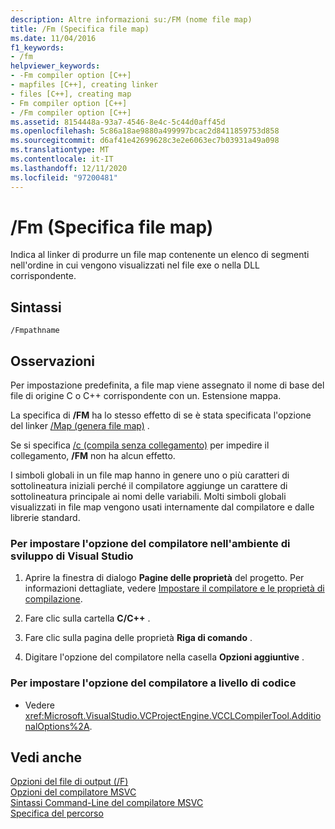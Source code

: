 ```yaml
---
description: Altre informazioni su:/FM (nome file map)
title: /Fm (Specifica file map)
ms.date: 11/04/2016
f1_keywords:
- /fm
helpviewer_keywords:
- -Fm compiler option [C++]
- mapfiles [C++], creating linker
- files [C++], creating map
- Fm compiler option [C++]
- /Fm compiler option [C++]
ms.assetid: 8154448a-93a7-4546-8e4c-5c44d0aff45d
ms.openlocfilehash: 5c86a18ae9880a499997bcac2d8411859753d858
ms.sourcegitcommit: d6af41e42699628c3e2e6063ec7b03931a49a098
ms.translationtype: MT
ms.contentlocale: it-IT
ms.lasthandoff: 12/11/2020
ms.locfileid: "97200481"
---
```

# <a name="fm-name-mapfile"></a>/Fm (Specifica file map)

Indica al linker di produrre un file map contenente un elenco di segmenti nell'ordine in cui vengono visualizzati nel file exe o nella DLL corrispondente.

## <a name="syntax"></a>Sintassi

```
/Fmpathname
```

## <a name="remarks"></a>Osservazioni

Per impostazione predefinita, a file map viene assegnato il nome di base del file di origine C o C++ corrispondente con un. Estensione mappa.

La specifica di **/FM** ha lo stesso effetto di se è stata specificata l'opzione del linker [/Map (genera file map)](map-generate-mapfile.md) .

Se si specifica [/c (compila senza collegamento)](c-compile-without-linking.md) per impedire il collegamento, **/FM** non ha alcun effetto.

I simboli globali in un file map hanno in genere uno o più caratteri di sottolineatura iniziali perché il compilatore aggiunge un carattere di sottolineatura principale ai nomi delle variabili. Molti simboli globali visualizzati in file map vengono usati internamente dal compilatore e dalle librerie standard.

### <a name="to-set-this-compiler-option-in-the-visual-studio-development-environment"></a>Per impostare l'opzione del compilatore nell'ambiente di sviluppo di Visual Studio

1. Aprire la finestra di dialogo **Pagine delle proprietà** del progetto. Per informazioni dettagliate, vedere [Impostare il compilatore e le proprietà di compilazione](../working-with-project-properties.md).

1. Fare clic sulla cartella **C/C++** .

1. Fare clic sulla pagina delle proprietà **Riga di comando** .

1. Digitare l'opzione del compilatore nella casella **Opzioni aggiuntive** .

### <a name="to-set-this-compiler-option-programmatically"></a>Per impostare l'opzione del compilatore a livello di codice

- Vedere <xref:Microsoft.VisualStudio.VCProjectEngine.VCCLCompilerTool.AdditionalOptions%2A>.

## <a name="see-also"></a>Vedi anche

[Opzioni del file di output (/F)](output-file-f-options.md)<br/>
[Opzioni del compilatore MSVC](compiler-options.md)<br/>
[Sintassi Command-Line del compilatore MSVC](compiler-command-line-syntax.md)<br/>
[Specifica del percorso](specifying-the-pathname.md)
